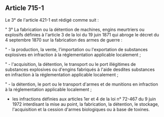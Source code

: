 Article 715-1
----
Le 3° de l'article 421-1 est rédigé comme suit :

" 3° La fabrication ou la détention de machines, engins meurtriers ou explosifs
définies à l'article 3 de la loi du 19 juin 1871 qui abroge le décret du 4
septembre 1870 sur la fabrication des armes de guerre :

" - la production, la vente, l'importation ou l'exportation de substances
explosives en infraction à la réglementation applicable localement ;

" - l'acquisition, la détention, le transport ou le port illégitimes de
substances explosives ou d'engins fabriqués à l'aide desdites substances en
infraction à la réglementation applicable localement ;

" - la détention, le port ou le transport d'armes et de munitions en infraction
à la réglementation applicable localement ;

- les infractions définies aux articles 1er et 4 de la loi n° 72-467 du 9 juin
1972 interdisant la mise au point, la fabrication, la détention, le stockage,
l'acquisition et la cession d'armes biologiques ou à base de toxines.
